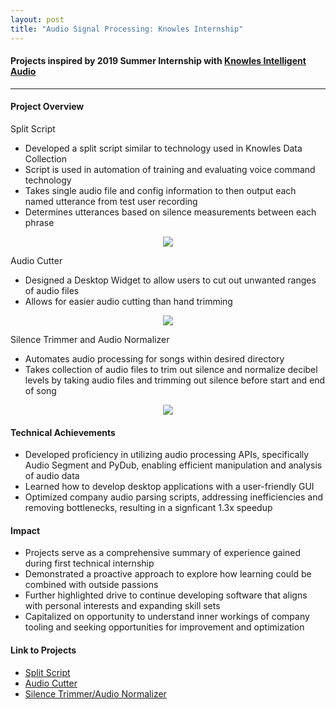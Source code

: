```yaml
---
layout: post
title: "Audio Signal Processing: Knowles Internship"
---
```


#### Projects inspired by 2019 Summer Internship with [Knowles Intelligent Audio](https://www.knowles.com/)
---

#### Project Overview

Split Script
* Developed a split script similar to technology used in Knowles Data Collection
* Script is used in automation of training and evaluating voice command technology
* Takes single audio file and config information to then output each named utterance from test user recording
* Determines utterances based on silence measurements between each phrase
<div align="center">
   <img src="{{ site.url }}/assets/Files/AudioSignal/SplitScript.png"/>
</div>

Audio Cutter
* Designed a Desktop Widget to allow users to cut out unwanted ranges of audio files
* Allows for easier audio cutting than hand trimming 
<div align="center">
    <img src="{{ site.url }}/assets/Files/AudioSignal/AudioCutter.png"/>
</div>

Silence Trimmer and Audio Normalizer 
* Automates audio processing for songs within desired directory
* Takes collection of audio files to trim out silence and normalize decibel levels
by taking audio files and trimming out silence before start and end of song
<div align="center">
    <img src="{{ site.url }}/assets/Files/AudioSignal/TrimSilence.png"/>
</div>

#### Technical Achievements 
* Developed proficiency in utilizing audio processing APIs, specifically Audio Segment and PyDub, enabling efficient manipulation and analysis of audio data
* Learned how to develop desktop applications with a user-friendly GUI 
* Optimized company audio parsing scripts, addressing inefficiencies and removing bottlenecks, resulting in a signficant 1.3x speedup 

#### Impact 
* Projects serve as a comprehensive summary of experience gained during first technical internship
* Demonstrated a proactive approach to explore how learning could be combined with outside passions
* Further highlighted drive to continue developing software that aligns with personal interests and expanding skill sets
* Capitalized on opportunity to understand inner workings of company tooling and seeking opportunities for improvement and optimization

#### Link to Projects
* [Split Script](https://github.com/athom031/Intern-Audio-Scripts/tree/master/SplitScript)
* [Audio Cutter](https://github.com/athom031/Intern-Audio-Scripts/tree/master/AudioCutter)
* [Silence Trimmer/Audio Normalizer](https://github.com/athom031/Intern-Audio-Scripts/tree/master/TrimSilence)
